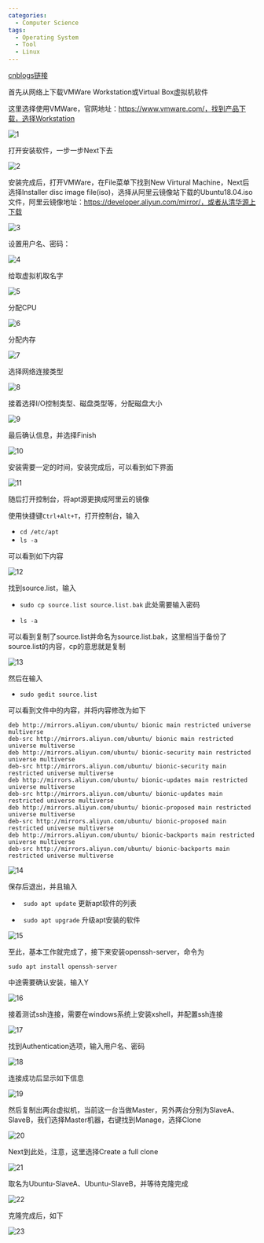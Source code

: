 ```yaml
---
categories:
  - Computer Science
tags:
  - Operating System
  - Tool
  - Linux
---
```


[cnblogs链接](https://www.cnblogs.com/linkchen/p/13705640.html)

首先从网络上下载VMWare Workstation或Virtual Box虚拟机软件

这里选择使用VMWare，官网地址：https://www.vmware.com/，找到产品下载，选择Workstation

<img referrerPolicy="no-referrer" src="https://img2020.cnblogs.com/blog/1560524/202009/1560524-20200921145858677-1006254358.png" alt="1">


打开安装软件，一步一步Next下去

<img referrerPolicy="no-referrer" src="https://img2020.cnblogs.com/blog/1560524/202009/1560524-20200921145908076-2093762327.png" alt="2">

安装完成后，打开VMWare，在File菜单下找到New Virtural Machine，Next后选择Installer disc image file(iso)，选择从阿里云镜像站下载的Ubuntu18.04.iso文件，阿里云镜像地址：https://developer.aliyun.com/mirror/，或者从清华源上下载

<img referrerPolicy="no-referrer" src="https://img2020.cnblogs.com/blog/1560524/202009/1560524-20200921145914475-1793326473.png" alt="3">

设置用户名、密码：

<img referrerPolicy="no-referrer" src="https://img2020.cnblogs.com/blog/1560524/202009/1560524-20200921145917387-2024287812.png" alt="4">


给取虚拟机取名字

<img referrerPolicy="no-referrer" src="https://img2020.cnblogs.com/blog/1560524/202009/1560524-20200921145926136-1774260150.png" alt="5">


分配CPU

<img referrerPolicy="no-referrer" src="https://img2020.cnblogs.com/blog/1560524/202009/1560524-20200921145929341-829570623.png" alt="6">

分配内存

<img referrerPolicy="no-referrer" src="https://img2020.cnblogs.com/blog/1560524/202009/1560524-20200921145933443-1737962661.png" alt="7">


选择网络连接类型

<img referrerPolicy="no-referrer" src="https://img2020.cnblogs.com/blog/1560524/202009/1560524-20200921145937132-1640720693.png" alt="8">

接着选择I/O控制类型、磁盘类型等，分配磁盘大小

<img referrerPolicy="no-referrer" src="https://img2020.cnblogs.com/blog/1560524/202009/1560524-20200921145941631-593141940.png" alt="9">

最后确认信息，并选择Finish

<img referrerPolicy="no-referrer" src="https://img2020.cnblogs.com/blog/1560524/202009/1560524-20200921145945478-1890951882.png" alt="10">


安装需要一定的时间，安装完成后，可以看到如下界面

<img referrerPolicy="no-referrer" src="https://img2020.cnblogs.com/blog/1560524/202009/1560524-20200921145950063-1632251696.png" alt="11">


随后打开控制台，将apt源更换成阿里云的镜像

使用快捷键<code>Ctrl+Alt+T</code>，打开控制台，输入

* <code>cd /etc/apt</code>
* <code>ls -a</code>

可以看到如下内容

<img referrerPolicy="no-referrer" src="https://img2020.cnblogs.com/blog/1560524/202009/1560524-20200921145956770-886767456.png" alt="12">

找到source.list，输入

* <code>sudo cp source.list source.list.bak</code> 此处需要输入密码

* <code>ls -a</code>

可以看到复制了source.list并命名为source.list.bak，这里相当于备份了source.list的内容，cp的意思就是复制 

<img referrerPolicy="no-referrer" src="https://img2020.cnblogs.com/blog/1560524/202009/1560524-20200921150000344-833138664.png" alt="13">


然后在输入

* <code>sudo gedit source.list</code>

可以看到文件中的内容，并将内容修改为如下

```
deb http://mirrors.aliyun.com/ubuntu/ bionic main restricted universe multiverse
deb-src http://mirrors.aliyun.com/ubuntu/ bionic main restricted universe multiverse
deb http://mirrors.aliyun.com/ubuntu/ bionic-security main restricted universe multiverse
deb-src http://mirrors.aliyun.com/ubuntu/ bionic-security main restricted universe multiverse
deb http://mirrors.aliyun.com/ubuntu/ bionic-updates main restricted universe multiverse
deb-src http://mirrors.aliyun.com/ubuntu/ bionic-updates main restricted universe multiverse
deb http://mirrors.aliyun.com/ubuntu/ bionic-proposed main restricted universe multiverse
deb-src http://mirrors.aliyun.com/ubuntu/ bionic-proposed main restricted universe multiverse
deb http://mirrors.aliyun.com/ubuntu/ bionic-backports main restricted universe multiverse
deb-src http://mirrors.aliyun.com/ubuntu/ bionic-backports main restricted universe multiverse
```

<img referrerPolicy="no-referrer" src="https://img2020.cnblogs.com/blog/1560524/202009/1560524-20200921150005241-1517843230.png" alt="14">

保存后退出，并且输入

* ``` sudo apt update``` 更新apt软件的列表

* ``` sudo apt upgrade``` 升级apt安装的软件

<img referrerPolicy="no-referrer" src="https://img2020.cnblogs.com/blog/1560524/202009/1560524-20200921150008919-2058909206.png" alt="15">


至此，基本工作就完成了，接下来安装openssh-server，命令为

```sudo apt install openssh-server```

中途需要确认安装，输入Y

<img referrerPolicy="no-referrer" src="https://img2020.cnblogs.com/blog/1560524/202009/1560524-20200921150013537-845064102.png" alt="16">


接着测试ssh连接，需要在windows系统上安装xshell，并配置ssh连接

<img referrerPolicy="no-referrer" src="https://img2020.cnblogs.com/blog/1560524/202009/1560524-20200921150016884-1950249751.png" alt="17">


找到Authentication选项，输入用户名、密码

<img referrerPolicy="no-referrer" src="https://img2020.cnblogs.com/blog/1560524/202009/1560524-20200921150021460-15322784.png" alt="18">

连接成功后显示如下信息

<img referrerPolicy="no-referrer" src="https://img2020.cnblogs.com/blog/1560524/202009/1560524-20200921150039820-92316309.png" alt="19">


然后复制出两台虚拟机，当前这一台当做Master，另外两台分别为SlaveA、SlaveB，我们选择Master机器，右键找到Manage，选择Clone

<img referrerPolicy="no-referrer" src="https://img2020.cnblogs.com/blog/1560524/202009/1560524-20200921150044604-1543147425.png" alt="20">


Next到此处，注意，这里选择Create a full clone

<img referrerPolicy="no-referrer" src="https://img2020.cnblogs.com/blog/1560524/202009/1560524-20200921150048203-691785081.png" alt="21">

取名为Ubuntu-SlaveA、Ubuntu-SlaveB，并等待克隆完成

<img referrerPolicy="no-referrer" src="https://img2020.cnblogs.com/blog/1560524/202009/1560524-20200921150051736-1741066874.png" alt="22">


克隆完成后，如下

<img referrerPolicy="no-referrer" src="https://img2020.cnblogs.com/blog/1560524/202009/1560524-20200921150055556-1161459977.png" alt="23">
